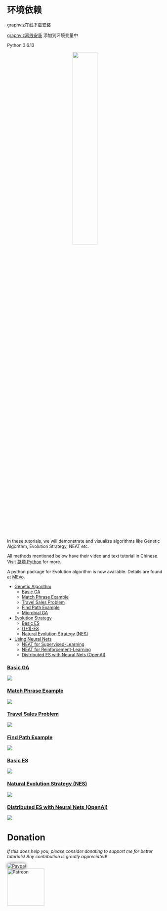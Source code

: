 # 环境依赖

[graphviz在线下载安装](https://graphviz.org/download/)

[graphviz离线安装](./file/windows_10_cmake_Release_graphviz-install-12.1.0-win64.exe)
添加到环境变量中

Python 3.6.13 



<p align="center">
    <a href="EA.jpg?raw=true" target="_blank">
    <img width="40%" src="EA.jpg" style="max-width:100%;">
    </a>
</p>

In these tutorials, we will demonstrate and visualize algorithms like Genetic Algorithm,
Evolution Strategy, NEAT etc.

All methods mentioned below have their video and text tutorial in Chinese. Visit [莫烦 Python](https://mofanpy.com/) for more.

A python package for Evolution algorithm is now available. Details are found at [MEvo](https://github.com/MorvanZhou/mevo).

* [Genetic Algorithm](tutorial-contents/Genetic%20Algorithm)
  * [Basic GA](tutorial-contents/Genetic%20Algorithm/Genetic%20Algorithm%20Basic.py)
  * [Match Phrase Example](tutorial-contents/Genetic%20Algorithm/Match%20Phrase.py)
  * [Travel Sales Problem](tutorial-contents/Genetic%20Algorithm/Travel%20Sales%20Person.py)
  * [Find Path Example](tutorial-contents/Genetic%20Algorithm/Find%20Path.py)
  * [Microbial GA](tutorial-contents/Genetic%20Algorithm/Microbial%20Genetic%20Algorithm.py)
* [Evolution Strategy](tutorial-contents/Evolution%20Strategy)
  * [Basic ES](tutorial-contents/Evolution%20Strategy/Evolution%20Strategy%20Basic.py)
  * [(1+1)-ES](tutorial-contents/Evolution%20Strategy/(1%2B1)-ES.py)
  * [Natural Evolution Strategy (NES)](tutorial-contents/Evolution%20Strategy/Natural%20Evolution%20Strategy%20(NES).py)
* [Using Neural Nets](tutorial-contents/Using%20Neural%20Nets)
  * [NEAT for Supervised-Learning](tutorial-contents/Using%20Neural%20Nets/NEAT)
  * [NEAT for Reinforcement-Learning](tutorial-contents/Using%20Neural%20Nets/NEAT_gym)
  * [Distributed ES with Neural Nets (OpenAI)](tutorial-contents/Using%20Neural%20Nets/Evolution%20Strategy%20with%20Neural%20Nets.py)


### [Basic GA](tutorial-contents/Genetic%20Algorithm/Genetic%20Algorithm%20Basic.py)


<a href="tutorial-contents/Genetic%20Algorithm/Genetic%20Algorithm%20Basic.py">
    <img class="course-image" src="https://mofanpy.com/static/results/evolutionary-algorithm/2-1-0.gif">
</a>

### [Match Phrase Example](tutorial-contents/Genetic%20Algorithm/Match%20Phrase.py)

<a href="tutorial-contents/Genetic%20Algorithm/Match%20Phrase.py">
    <img class="course-image" src="https://mofanpy.com/static/results/evolutionary-algorithm/phrase.gif">
</a>

### [Travel Sales Problem](tutorial-contents/Genetic%20Algorithm/Travel%20Sales%20Person.py)

<a href="tutorial-contents/Genetic%20Algorithm/Travel%20Sales%20Person.py">
    <img class="course-image" src="https://mofanpy.com/static/results/evolutionary-algorithm/2-3-0.gif">
</a>

### [Find Path Example](tutorial-contents/Genetic%20Algorithm/Find%20Path.py)
<a href="tutorial-contents/Genetic%20Algorithm/Find%20Path.py">
    <img class="course-image" src="https://mofanpy.com/static/results/evolutionary-algorithm/2-4-0.gif" >
</a>

### [Basic ES](tutorial-contents/Evolution%20Strategy/Evolution%20Strategy%20Basic.py)

<a href="tutorial-contents/Evolution%20Strategy/Evolution%20Strategy%20Basic.py">
    <img class="course-image" src="https://mofanpy.com/static/results/evolutionary-algorithm/3-1-0.gif" >
</a>

### [Natural Evolution Strategy (NES)](tutorial-contents/Evolution%20Strategy/Natural%20Evolution%20Strategy%20(NES).py)

<a href="tutorial-contents/Evolution%20Strategy/Natural%20Evolution%20Strategy%20(NES).py">
    <img class="course-image" src="https://mofanpy.com/static/results/evolutionary-algorithm/3-3-0.gif" >
</a>

### [Distributed ES with Neural Nets (OpenAI)](tutorial-contents/Using%20Neural%20Nets/Evolution%20Strategy%20with%20Neural%20Nets.py)

<a href="tutorial-contents/Using%20Neural%20Nets/Evolution%20Strategy%20with%20Neural%20Nets.py">
    <img class="course-image" src="https://mofanpy.com/static/results/evolutionary-algorithm/es_rl.gif" >
</a>

# Donation

*If this does help you, please consider donating to support me for better tutorials! Any contribution is greatly appreciated!*

<div >
  <a href="https://www.paypal.com/cgi-bin/webscr?cmd=_donations&amp;business=morvanzhou%40gmail%2ecom&amp;lc=C2&amp;item_name=MorvanPython&amp;currency_code=AUD&amp;bn=PP%2dDonationsBF%3abtn_donateCC_LG%2egif%3aNonHosted">
    <img style="border-radius: 20px;  box-shadow: 0px 0px 10px 1px  #888888;"
         src="https://www.paypalobjects.com/webstatic/en_US/i/btn/png/silver-pill-paypal-44px.png"
         alt="Paypal"
         height="auto" ></a>
</div>

<div>
  <a href="https://www.patreon.com/morvan">
    <img src="https://mofanpy.com/static/img/support/patreon.jpg"
         alt="Patreon"
         height=120>
  </a>
</div>
